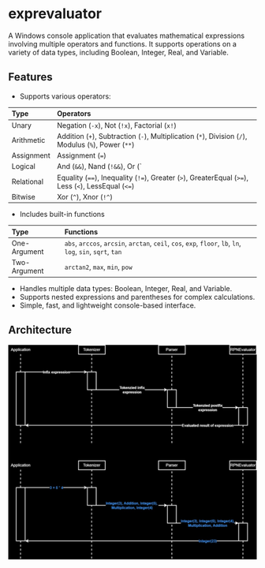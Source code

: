 # exprevaluator

A Windows console application that evaluates mathematical expressions involving multiple operators and functions. It supports operations on a variety of data types, including Boolean, Integer, Real, and Variable.

## Features

-   Supports various operators:

Type        |   Operators
:-----------|:----------------------------------------------------------------
Unary       |   Negation (`-x`), Not (`!x`), Factorial (`x!`)
Arithmetic  |   Addition (`+`), Subtraction (`-`), Multiplication (`*`), Division (`/`), Modulus (`%`), Power (`**`)
Assignment  |   Assignment (`=`)
Logical     |   And (`&&`), Nand (`!&&`), Or (`||`), Nor (`!||`)
Relational  |   Equality (`==`), Inequality (`!=`), Greater (`>`), GreaterEqual (`>=`), Less (`<`), LessEqual (`<=`)
Bitwise     |   Xor (`^`), Xnor (`!^`)

-   Includes built-in functions

Type        |   Functions</th>
:-----------|:----------------------------------------------------------------
One-Argument|   `abs`, `arccos`, `arcsin`, `arctan`, `ceil`, `cos`, `exp`, `floor`, `lb`, `ln`, `log`, `sin`, `sqrt`, `tan`
Two-Argument|   `arctan2`, `max`, `min`, `pow`

-   Handles multiple data types: Boolean, Integer, Real, and Variable.
-   Supports nested expressions and parentheses for complex calculations.
-   Simple, fast, and lightweight console-based interface.

## Architecture

![Sequence Diagram](!docs/Sequence%20Diagram.jpg)